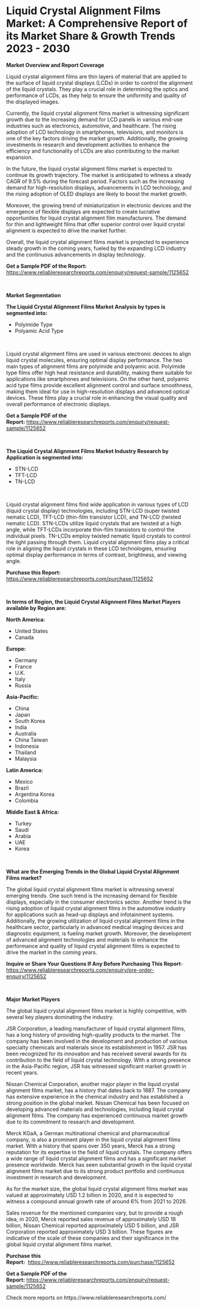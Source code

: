 <p><h1>Liquid Crystal Alignment Films Market: A Comprehensive Report of its Market Share & Growth Trends 2023 - 2030</h1></p><p><strong>Market Overview and Report Coverage</strong></p>
<p><p>Liquid crystal alignment films are thin layers of material that are applied to the surface of liquid crystal displays (LCDs) in order to control the alignment of the liquid crystals. They play a crucial role in determining the optics and performance of LCDs, as they help to ensure the uniformity and quality of the displayed images.</p><p>Currently, the liquid crystal alignment films market is witnessing significant growth due to the increasing demand for LCD panels in various end-use industries such as electronics, automotive, and healthcare. The rising adoption of LCD technology in smartphones, televisions, and monitors is one of the key factors driving the market growth. Additionally, the growing investments in research and development activities to enhance the efficiency and functionality of LCDs are also contributing to the market expansion.</p><p>In the future, the liquid crystal alignment films market is expected to continue its growth trajectory. The market is anticipated to witness a steady CAGR of 9.5% during the forecast period. Factors such as the increasing demand for high-resolution displays, advancements in LCD technology, and the rising adoption of OLED displays are likely to boost the market growth.</p><p>Moreover, the growing trend of miniaturization in electronic devices and the emergence of flexible displays are expected to create lucrative opportunities for liquid crystal alignment film manufacturers. The demand for thin and lightweight films that offer superior control over liquid crystal alignment is expected to drive the market further.</p><p>Overall, the liquid crystal alignment films market is projected to experience steady growth in the coming years, fueled by the expanding LCD industry and the continuous advancements in display technology.</p></p>
<p><strong>Get a Sample PDF of the Report:</strong> <a href="https://www.reliableresearchreports.com/enquiry/request-sample/1125652">https://www.reliableresearchreports.com/enquiry/request-sample/1125652</a></p>
<p>&nbsp;</p>
<p><strong>Market Segmentation</strong></p>
<p><strong>The Liquid Crystal Alignment Films Market Analysis by types is segmented into:</strong></p>
<p><ul><li>Polyimide Type</li><li>Polyamic Acid Type</li></ul></p>
<p>&nbsp;</p>
<p><p>Liquid crystal alignment films are used in various electronic devices to align liquid crystal molecules, ensuring optimal display performance. The two main types of alignment films are polyimide and polyamic acid. Polyimide type films offer high heat resistance and durability, making them suitable for applications like smartphones and televisions. On the other hand, polyamic acid type films provide excellent alignment control and surface smoothness, making them ideal for use in high-resolution displays and advanced optical devices. These films play a crucial role in enhancing the visual quality and overall performance of electronic displays.</p></p>
<p><strong>Get a Sample PDF of the Report:</strong>&nbsp;<a href="https://www.reliableresearchreports.com/enquiry/request-sample/1125652">https://www.reliableresearchreports.com/enquiry/request-sample/1125652</a></p>
<p>&nbsp;</p>
<p><strong>The Liquid Crystal Alignment Films Market Industry Research by Application is segmented into:</strong></p>
<p><ul><li>STN-LCD</li><li>TFT-LCD</li><li>TN-LCD</li></ul></p>
<p>&nbsp;</p>
<p><p>Liquid crystal alignment films find wide application in various types of LCD (liquid crystal display) technologies, including STN-LCD (super twisted nematic LCD), TFT-LCD (thin-film transistor LCD), and TN-LCD (twisted nematic LCD). STN-LCDs utilize liquid crystals that are twisted at a high angle, while TFT-LCDs incorporate thin-film transistors to control the individual pixels. TN-LCDs employ twisted nematic liquid crystals to control the light passing through them. Liquid crystal alignment films play a critical role in aligning the liquid crystals in these LCD technologies, ensuring optimal display performance in terms of contrast, brightness, and viewing angle.</p></p>
<p><strong>Purchase this Report:</strong>&nbsp; <a href="https://www.reliableresearchreports.com/purchase/1125652">https://www.reliableresearchreports.com/purchase/1125652</a></p>
<p>&nbsp;</p>
<p><strong>In terms of Region, the Liquid Crystal Alignment Films Market Players available by Region are:</strong></p>
<p>
    <p> <strong> North America: </strong>
        <ul>
            <li>United States</li>
            <li>Canada</li>
        </ul>
        </p> 
    <p> <strong> Europe: </strong>
        <ul>
            <li>Germany</li>
            <li>France</li>
            <li>U.K.</li>
            <li>Italy</li>
            <li>Russia</li>
        </ul>
        </p> 
    <p> <strong> Asia-Pacific: </strong>
        <ul>
            <li>China</li>
            <li>Japan</li>
            <li>South Korea</li>
            <li>India</li>
            <li>Australia</li>
            <li>China Taiwan</li>
            <li>Indonesia</li>
            <li>Thailand</li>
            <li>Malaysia</li>
        </ul>
        </p> 
    <p> <strong> Latin America: </strong>
        <ul>
            <li>Mexico</li>
            <li>Brazil</li>
            <li>Argentina Korea</li>
            <li>Colombia</li>
        </ul>
        </p> 
    <p> <strong> Middle East & Africa: </strong>
        <ul>
            <li>Turkey</li>
            <li>Saudi</li>
            <li>Arabia</li>
            <li>UAE</li>
            <li>Korea</li>
        </ul>
    </p>
    </p>
<p>&nbsp;</p>
<p><strong>What are the Emerging Trends in the Global Liquid Crystal Alignment Films market?</strong></p>
<p><p>The global liquid crystal alignment films market is witnessing several emerging trends. One such trend is the increasing demand for flexible displays, especially in the consumer electronics sector. Another trend is the rising adoption of liquid crystal alignment films in the automotive industry for applications such as head-up displays and infotainment systems. Additionally, the growing utilization of liquid crystal alignment films in the healthcare sector, particularly in advanced medical imaging devices and diagnostic equipment, is fueling market growth. Moreover, the development of advanced alignment technologies and materials to enhance the performance and quality of liquid crystal alignment films is expected to drive the market in the coming years.</p></p>
<p><strong>Inquire or Share Your Questions If Any Before Purchasing This Report</strong>- <a href="https://www.reliableresearchreports.com/enquiry/pre-order-enquiry/1125652">https://www.reliableresearchreports.com/enquiry/pre-order-enquiry/1125652</a></p>
<p>&nbsp;</p>
<p><strong>Major Market Players</strong></p>
<p><p>The global liquid crystal alignment films market is highly competitive, with several key players dominating the industry. </p><p>JSR Corporation, a leading manufacturer of liquid crystal alignment films, has a long history of providing high-quality products to the market. The company has been involved in the development and production of various specialty chemicals and materials since its establishment in 1957. JSR has been recognized for its innovation and has received several awards for its contribution to the field of liquid crystal technology. With a strong presence in the Asia-Pacific region, JSR has witnessed significant market growth in recent years.</p><p>Nissan Chemical Corporation, another major player in the liquid crystal alignment films market, has a history that dates back to 1887. The company has extensive experience in the chemical industry and has established a strong position in the global market. Nissan Chemical has been focused on developing advanced materials and technologies, including liquid crystal alignment films. The company has experienced continuous market growth due to its commitment to research and development.</p><p>Merck KGaA, a German multinational chemical and pharmaceutical company, is also a prominent player in the liquid crystal alignment films market. With a history that spans over 350 years, Merck has a strong reputation for its expertise in the field of liquid crystals. The company offers a wide range of liquid crystal alignment films and has a significant market presence worldwide. Merck has seen substantial growth in the liquid crystal alignment films market due to its strong product portfolio and continuous investment in research and development.</p><p>As for the market size, the global liquid crystal alignment films market was valued at approximately USD 1.2 billion in 2020, and it is expected to witness a compound annual growth rate of around 6% from 2021 to 2026. </p><p>Sales revenue for the mentioned companies vary, but to provide a rough idea, in 2020, Merck reported sales revenue of approximately USD 18 billion, Nissan Chemical reported approximately USD 5 billion, and JSR Corporation reported approximately USD 3 billion. These figures are indicative of the scale of these companies and their significance in the global liquid crystal alignment films market.</p></p>
<p><strong>Purchase this Report:</strong>&nbsp;&nbsp;<a href="https://www.reliableresearchreports.com/purchase/1125652">https://www.reliableresearchreports.com/purchase/1125652</a></p>
<p></p>
<p><strong>Get a Sample PDF of the Report:</strong>&nbsp;<a href="https://www.reliableresearchreports.com/enquiry/request-sample/1125652">https://www.reliableresearchreports.com/enquiry/request-sample/1125652</a></p>
<p>Check more reports on https://www.reliableresearchreports.com/</p>